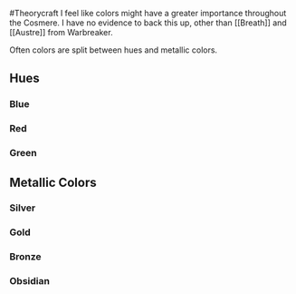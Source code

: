 #Theorycraft I feel like colors might have a greater importance throughout the Cosmere. I have no evidence to back this up, other than [[Breath]] and [[Austre]] from Warbreaker.

Often colors are split between hues and metallic colors.

## Hues
### Blue
### Red
### Green

## Metallic Colors
### Silver
### Gold
### Bronze
### Obsidian
